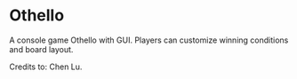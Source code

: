 # Othello
A console game Othello with GUI. Players can customize winning conditions and board layout.

Credits to: Chen Lu.
